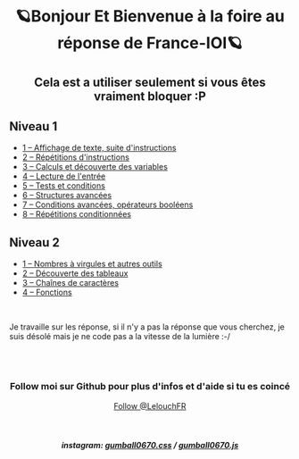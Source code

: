 <h1 align="center">🪐Bonjour Et Bienvenue à la foire au réponse de France-IOI🪐</h1>
<h2 align="center">Cela est a utiliser seulement si vous êtes vraiment bloquer :P</h2>

## Niveau 1
<ul>
  <li><a href="https://github.com/LelouchFR/France-IOI/tree/main/Niveau%201/1%20%E2%80%93%20Affichage%20de%20texte%2C%20suite%20d'instructions">1 – Affichage de texte, suite d'instructions</a></li>
  <li><a href="https://github.com/LelouchFR/France-IOI/tree/main/Niveau%201/2%20%E2%80%93%20R%C3%A9p%C3%A9titions%20d'instructions">2 – Répétitions d'instructions</a></li>
  <li><a href="https://github.com/LelouchFR/France-IOI/tree/main/Niveau%201/3%20%E2%80%93%20Calculs%20et%20d%C3%A9couverte%20des%20variables">3 – Calculs et découverte des variables</a></li>
  <li><a href="https://github.com/LelouchFR/France-IOI/tree/main/Niveau%201/4%20%E2%80%93%20Lecture%20de%20l'entr%C3%A9e">4 – Lecture de l'entrée</a></li>
  <li><a href="https://github.com/LelouchFR/France-IOI/tree/main/Niveau%201/5%20%E2%80%93%20Tests%20et%20conditions">5 – Tests et conditions</a></li>
  <li><a href="https://github.com/LelouchFR/France-IOI/tree/main/Niveau%201/6%20%E2%80%93%20Structures%20avanc%C3%A9es">6 – Structures avancées</a></li>
  <li><a href="https://github.com/LelouchFR/France-IOI/tree/main/Niveau%201/7%20%E2%80%93%20Conditions%20avanc%C3%A9es,%20op%C3%A9rateurs%20bool%C3%A9ens">7 – Conditions avancées, opérateurs booléens</a></li>
  <li><a href="https://github.com/LelouchFR/France-IOI/tree/main/Niveau%201/8%20%E2%80%93%20R%C3%A9p%C3%A9titions%20conditionn%C3%A9es">8 – Répétitions conditionnées</a></li>
</ul>


## Niveau 2
<ul>
  <li><a href="https://github.com/LelouchFR/France-IOI/tree/main/Niveau%202/1%20%E2%80%93%20Nombres%20%C3%A0%20virgules%20et%20autres%20outils">1 – Nombres à virgules et autres outils</a></li>
  <li><a href="https://github.com/LelouchFR/France-IOI/tree/main/Niveau%202/2%20%E2%80%93%20D%C3%A9couverte%20des%20tableaux">2 – Découverte des tableaux</a></li>
  <li><a href="https://github.com/LelouchFR/France-IOI/tree/main/Niveau%202/3%20%E2%80%93%20Cha%C3%AEnes%20de%20caract%C3%A8res">3 – Chaînes de caractères</a></li>
  <li><a href="https://github.com/LelouchFR/France-IOI/tree/main/Niveau%202/4%20%E2%80%93%20Fonctions">4 – Fonctions</a></li>
</ul>


<br>
<p>Je travaille sur les réponse, si il n'y a pas la réponse que vous cherchez, je suis désolé mais je ne code pas a la vitesse de la lumière :-/</p>
<br><br>
<h3 align="center">Follow moi sur Github pour plus d'infos et d'aide si tu es coincé</h3>
<div align="center">
  <a href="https://github.com/LelouchFR" align="center">Follow @LelouchFR</a><br><br><br>
  <h5 align="center">instagram: <a href="https://www.instagram.com/gumball0670.css">gumball0670.css</a> / <a href="https://www.instagram.com/gumball0670.js">gumball0670.js</a></h5>
</div>
